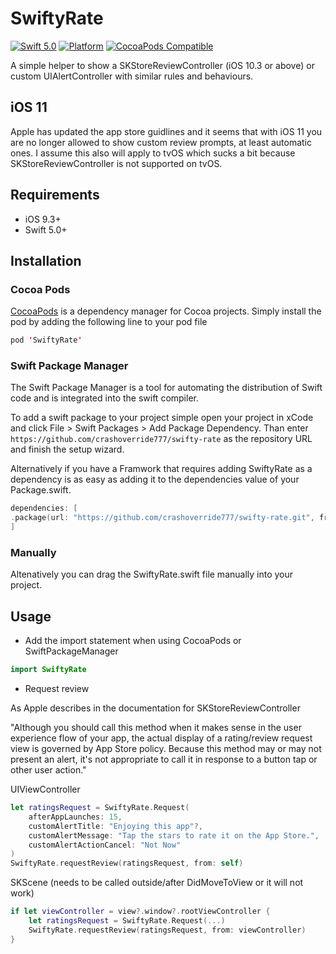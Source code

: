 # SwiftyRate

[![Swift 5.0](https://img.shields.io/badge/swift-5.0-ED523F.svg?style=flat)](https://swift.org/download/)
[![Platform](https://img.shields.io/cocoapods/p/SwiftyRate.svg?style=flat)]()
[![CocoaPods Compatible](https://img.shields.io/cocoapods/v/SwiftyRate.svg)](https://img.shields.io/cocoapods/v/SwiftyRate.svg)

A simple helper to show a SKStoreReviewController (iOS 10.3 or above) or custom UIAlertController with similar rules and behaviours. 

## iOS 11 

Apple has updated the app store guidlines and it seems that with iOS 11 you are no longer allowed to show custom review prompts, at least automatic ones. I assume this also will apply to tvOS which sucks a bit because SKStoreReviewController is not supported on tvOS.

## Requirements

- iOS 9.3+
- Swift 5.0+

## Installation

### Cocoa Pods

[CocoaPods](https://developers.google.com/admob/ios/quick-start#streamlined_using_cocoapods) is a dependency manager for Cocoa projects. Simply install the pod by adding the following line to your pod file


```swift
pod 'SwiftyRate'
```

### Swift Package Manager

The Swift Package Manager is a tool for automating the distribution of Swift code and is integrated into the swift compiler.

To add a swift package to your project simple open your project in xCode and click File > Swift Packages > Add Package Dependency.
Than enter `https://github.com/crashoverride777/swifty-rate` as the repository URL and finish the setup wizard.

Alternatively if you have a Framwork that requires adding SwiftyRate as a dependency is as easy as adding it to the dependencies value of your Package.swift.
```swift
dependencies: [
.package(url: "https://github.com/crashoverride777/swifty-rate.git", from: "3.5.0")
]
```

### Manually

Altenatively you can drag the SwiftyRate.swift file manually into your project.

## Usage

- Add the import statement when using CocoaPods or SwiftPackageManager

```swift
import SwiftyRate 
```

- Request review

As Apple describes in the documentation for SKStoreReviewController 

"Although you should call this method when it makes sense in the user experience flow of your app, the actual display of a rating/review request view is governed by App Store policy. Because this method may or may not present an alert, it's not appropriate to call it in response to a button tap or other user action."

UIViewController
```swift
let ratingsRequest = SwiftyRate.Request(
    afterAppLaunches: 15,
    customAlertTitle: "Enjoying this app"?,
    customAlertMessage: "Tap the stars to rate it on the App Store.",
    customAlertActionCancel: "Not Now"
)
SwiftyRate.requestReview(ratingsRequest, from: self)
```

SKScene (needs to be called outside/after DidMoveToView or it will not work)
```swift
if let viewController = view?.window?.rootViewController {
    let ratingsRequest = SwiftyRate.Request(...)
    SwiftyRate.requestReview(ratingsRequest, from: viewController)
}
```
